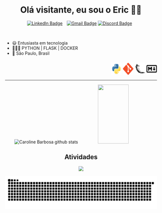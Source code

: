 <h1 align="center">Olá visitante, eu sou o Eric 🖖🏾</h1>
<div align="center">
  <a href="https://www.linkedin.com/in/eric-sh/" style="display: inline-block; margin-right: 10px;">
    <img src="https://img.shields.io/badge/LinkedIn-0077B5?style=for-the-badge&logo=linkedin&logoColor=white" alt="LinkedIn Badge" />
  </a> <a href="mailto:ericshantos13@gmail.com" style="display: inline-block;">
    <img src="https://img.shields.io/badge/Gmail-D14836?style=for-the-badge&logo=gmail&logoColor=white" alt="Gmail Badge" />
  </a> <a href="https://discord.com/users/borosh." style="display: inline-block; margin-right: 10px;">
    <img src="https://img.shields.io/badge/Discord-7289DA?style=for-the-badge&logo=discord&logoColor=white" alt="Discord Badge" />
  </a>
</div>

<br>
<br>

- 😃 Entusiasta em tecnologia
- 👨🏾‍💻 PYTHON | FLASK | DOCKER
- 📌 São Paulo, Brasil 

  

<h3></h3>
<div align="right">
  <img alt="Python" height="40" width="35" src="https://raw.githubusercontent.com/devicons/devicon/master/icons/python/python-original.svg">
  <img alt="Git" height="40" width="35" src="https://raw.githubusercontent.com/devicons/devicon/master/icons/git/git-original.svg">
  <img alt="Flask" height="40" width="35" src="https://raw.githubusercontent.com/devicons/devicon/master/icons/flask/flask-original.svg">
  <img alt="MarkDown" height="40" width="35" src="https://raw.githubusercontent.com/devicons/devicon/master/icons/markdown/markdown-original.svg">
</div>

<hr>

<div align="center">  
  <img width="41%" height="195px" src="https://github-readme-stats.vercel.app/api?username=ericshantos&show_icons=true&count_private=true&hide_border=true&title_color=ff91a4&icon_color=ff91a4&text_color=c9d1d9&bg_color=0d1117" alt="Caroline Barbosa github stats" /> 
  <img width="45%" height="195px" src="https://github-readme-stats.vercel.app/api/top-langs/?username=ericshantos&layout=compact&hide_border=true&title_color=ff91a4&text_color=ff91a4&bg_color=0d1117" />
</div>



<h2 align='Center'>Atividades</h2>
<!-- visitors count  -->

<p align="center" >   
  <img src="https://profile-counter.glitch.me/ericshantos/count.svg" />  
</p>

<!-- github workflow  .-->

<div  align='Center'>
  <picture>
    <source media="(prefers-color-scheme: dark)" srcset="https://raw.githubusercontent.com/ericshantos/ericshantos/output/github-contribution-grid-snake-dark.svg">
    <source media="(prefers-color-scheme: light)" srcset="https://raw.githubusercontent.com/ericshantos/ericshantos/output/github-contribution-grid-snake.svg">
    <img alt="github contribution grid snake animation" src="https://raw.githubusercontent.com/ericshantos/ericshantos/output/github-contribution-grid-snake.svg">
  </picture>
</div>
